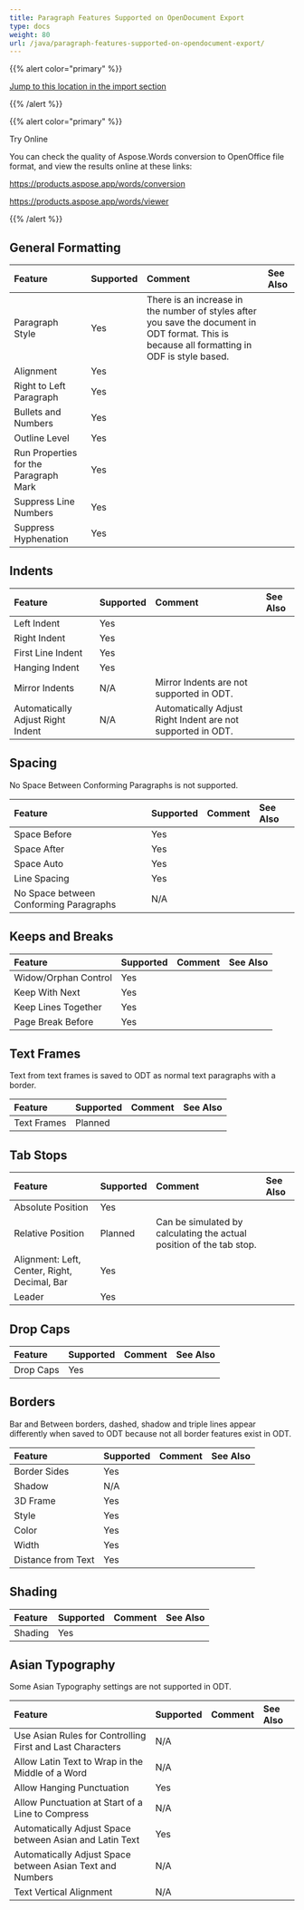 ```yaml
---
title: Paragraph Features Supported on OpenDocument Export
type: docs
weight: 80
url: /java/paragraph-features-supported-on-opendocument-export/
---
```


{{% alert color="primary" %}}

[Jump to this location in the import section](/words/java/paragraph-features-supported-on-opendocument-import/)

{{% /alert %}}

{{% alert color="primary" %}}

Try Online

You can check the quality of Aspose.Words conversion to OpenOffice file format, and view the results online at these links:

<https://products.aspose.app/words/conversion>

<https://products.aspose.app/words/viewer>

{{% /alert %}}

## **General Formatting**

|**Feature**|**Supported**|**Comment**|**See Also**|
| :- | :- | :- | :- |
|Paragraph Style|Yes|There is an increase in the number of styles after you save the document in ODT format. This is because all formatting in ODF is style based.| |
|Alignment|Yes| | |
|Right to Left Paragraph|Yes| | |
|Bullets and Numbers|Yes| | |
|Outline Level|Yes| | |
|Run Properties for the Paragraph Mark|Yes| | |
|Suppress Line Numbers|Yes| | |
|Suppress Hyphenation|Yes| | |

## **Indents**

|**Feature**|**Supported**|**Comment**|**See Also**|
| :- | :- | :- | :- |
|Left Indent|Yes| | |
|Right Indent|Yes| | |
|First Line Indent|Yes| | |
|Hanging Indent|Yes| | |
|Mirror Indents|N/A|Mirror Indents are not supported in ODT.| |
|Automatically Adjust Right Indent|N/A|Automatically Adjust Right Indent are not supported in ODT.| |

## **Spacing**

No Space Between Conforming Paragraphs is not supported.

|**Feature**|**Supported**|**Comment**|**See Also**|
| :- | :- | :- | :- |
|Space Before|Yes| | |
|Space After|Yes| | |
|Space Auto|Yes| | |
|Line Spacing|Yes| | |
|No Space between Conforming Paragraphs|N/A| | |

## **Keeps and Breaks**

|**Feature**|**Supported**|**Comment**|**See Also**|
| :- | :- | :- | :- |
|Widow/Orphan Control|Yes| | |
|Keep With Next|Yes| | |
|Keep Lines Together|Yes| | |
|Page Break Before|Yes| | |

## **Text Frames**

Text from text frames is saved to ODT as normal text paragraphs with a border.

|**Feature**|**Supported**|**Comment**|**See Also**|
| :- | :- | :- | :- |
|Text Frames|Planned| | |

## **Tab Stops**

|**Feature**|**Supported**|**Comment**|**See Also**|
| :- | :- | :- | :- |
|Absolute Position|Yes| | |
|Relative Position|Planned|Can be simulated by calculating the actual position of the tab stop.| |
|Alignment: Left, Center, Right, Decimal, Bar|Yes| | |
|Leader|Yes| | |

## **Drop Caps**

|**Feature**|**Supported**|**Comment**|**See Also**|
| :- | :- | :- | :- |
|Drop Caps|Yes| | |

## **Borders**

Bar and Between borders, dashed, shadow and triple lines appear differently when saved to ODT because not all border features exist in ODT.

|**Feature**|**Supported**|**Comment**|**See Also**|
| :- | :- | :- | :- |
|Border Sides|Yes| | |
|Shadow|N/A| | |
|3D Frame|Yes| | |
|Style|Yes| | |
|Color|Yes| | |
|Width|Yes| | |
|Distance from Text|Yes| | |

## **Shading**

|**Feature**|**Supported**|**Comment**|**See Also**|
| :- | :- | :- | :- |
|Shading|Yes| | |

## **Asian Typography**

Some Asian Typography settings are not supported in ODT.

|**Feature**|**Supported**|**Comment**|**See Also**|
| :- | :- | :- | :- |
|Use Asian Rules for Controlling First and Last Characters|N/A| | |
|Allow Latin Text to Wrap in the Middle of a Word|N/A| | |
|Allow Hanging Punctuation|Yes| | |
|Allow Punctuation at Start of a Line to Compress|N/A| | |
|Automatically Adjust Space between Asian and Latin Text|Yes| | |
|Automatically Adjust Space between Asian Text and Numbers|N/A| | |
|Text Vertical Alignment|N/A| | |

